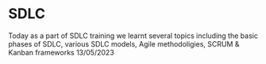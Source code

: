 # SDLC

Today as a part of SDLC training we learnt several topics including the basic phases of SDLC, various SDLC models, Agile methodoligies, SCRUM & Kanban frameworks
13/05/2023
